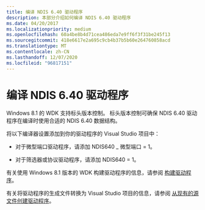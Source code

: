 ```yaml
---
title: 编译 NDIS 6.40 驱动程序
description: 本部分介绍如何编译 NDIS 6.40 驱动程序
ms.date: 04/20/2017
ms.localizationpriority: medium
ms.openlocfilehash: 60a4be8b4d71cea486eda7e9ff6f3f31be245f13
ms.sourcegitcommit: 418e6617e2a695c9cb4b37b5b60e264760858acd
ms.translationtype: MT
ms.contentlocale: zh-CN
ms.lasthandoff: 12/07/2020
ms.locfileid: "96817151"
---
```

# <a name="compiling-an-ndis-640-driver"></a>编译 NDIS 6.40 驱动程序


Windows 8.1 的 WDK 支持标头版本控制。 标头版本控制可确保 NDIS 6.40 驱动程序在编译时使用合适的 NDIS 6.40 数据结构。

将以下编译器设置添加到你的驱动程序的 Visual Studio 项目中：

-   对于微型端口驱动程序，请添加 NDIS640 \_ 微型端口 = 1。

-   对于筛选器或协议驱动程序，请添加 NDIS640 = 1。

有关使用 Windows 8.1 版本的 WDK 构建驱动程序的信息，请参阅 [构建驱动程序](../develop/building-a-driver.md)。

有关将驱动程序的生成文件转换为 Visual Studio 项目的信息，请参阅 [从现有的源文件创建驱动程序](/windows-hardware/drivers)。

 

